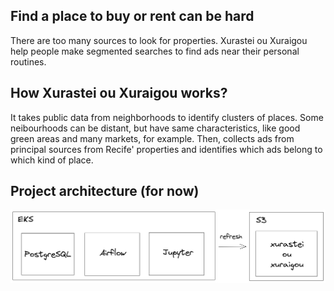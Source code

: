 ## Find a place to buy or rent can be hard

There are too many sources to look for properties. Xurastei ou Xuraigou help people make segmented searches to find ads near their personal routines.

## How Xurastei ou Xuraigou works?

It takes public data from neighborhoods to identify clusters of places. Some neibourhoods can be distant, but have same characteristics, like good green areas and many markets, for example. Then, collects ads from principal sources from Recife' properties and identifies which ads belong to which kind of place.

## Project architecture (for now)

![](https://github.com/spacemarcio/xurastei/blob/71374c03f3f1b857561a44f7cb94ed75e839bd3d/readme-images/xurastei-architecture.png)


